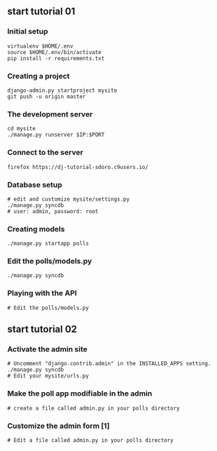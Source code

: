 ## start tutorial 01

### Initial setup

    virtualenv $HOME/.env
    source $HOME/.env/bin/activate
    pip install -r requirements.txt
    
### Creating a project

    django-admin.py startproject mysite
    git push -u origin master

### The development server

    cd mysite
    ./manage.py runserver $IP:$PORT
    
### Connect to the server

    firefox https://dj-tutorial-sdoro.c9users.io/
    
### Database setup

    # edit and customize mysite/settings.py
    ./manage.py syncdb
    # user: admin, password: root
    
### Creating models

    ./manage.py startapp polls

### Edit the polls/models.py

    ./manage.py syncdb
    
### Playing with the API

    # Edit the polls/models.py
    
## start tutorial 02

### Activate the admin site

    # Uncomment "django.contrib.admin" in the INSTALLED_APPS setting.
    ./manage.py syncdb
    # Edit your mysite/urls.py
    
### Make the poll app modifiable in the admin

    # create a file called admin.py in your polls directory

### Customize the admin form [1]

    # Edit a file called admin.py in your polls directory
    

    
